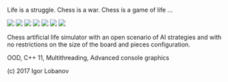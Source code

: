 Life is a struggle.
Chess is a war.
Chess is a game of life ...

![](https://github.com/Nik-Nikolas/CppHESS/blob/master/images/prtSc2%2016x16%20squares%20128%20pieces%20PAWNS%20VS%20BISHOPS.PNG)
![](https://github.com/Nik-Nikolas/CppHESS/blob/master/images/prtSc4%20200x200%20squares%2020000%20pieces%20after%20100000%20turns_%20PAWNS%20BATTLE.PNG)
![](https://github.com/Nik-Nikolas/CppHESS/blob/master/images/prtSc4%20200x200%20squares%2020000%20pieces%20after%2020000%20turns_%20PAWNS%20BATTLE.PNG)
![](https://github.com/Nik-Nikolas/CppHESS/blob/master/images/prtSc4%20200x200%20squares%2020000%20pieces%20after%20400000%20turns_%20PAWNS%20BATTLE.PNG)
![](https://github.com/Nik-Nikolas/CppHESS/blob/master/images/prtSc4%20200x200%20squares%2020000%20pieces%20after%20625000%20turns_%20PAWNS%20BATTLE.PNG)
![](https://github.com/Nik-Nikolas/CppHESS/blob/master/images/prtSc4%20200x200%20squares%2020000%20pieces%20after%20635000%20turns_%20PAWNS%20BATTLE.PNG)
![](https://github.com/Nik-Nikolas/CppHESS/blob/master/images/prtSc5%208x8%20squares%2032%20pieces%20CLASSICAL%20GAME.PNG)

Chess artificial life simulator with an open scenario of 
AI strategies and with no restrictions on the 
size of the board and pieces configuration.

OOD, C++ 11, Multithreading, Advanced console graphics

(c) 2017 Igor Lobanov
